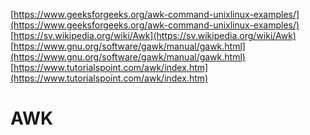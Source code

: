 [https://www.geeksforgeeks.org/awk-command-unixlinux-examples/](https://www.geeksforgeeks.org/awk-command-unixlinux-examples/)
[https://sv.wikipedia.org/wiki/Awk](https://sv.wikipedia.org/wiki/Awk)
[https://www.gnu.org/software/gawk/manual/gawk.html](https://www.gnu.org/software/gawk/manual/gawk.html)
[https://www.tutorialspoint.com/awk/index.htm](https://www.tutorialspoint.com/awk/index.htm)

# AWK

